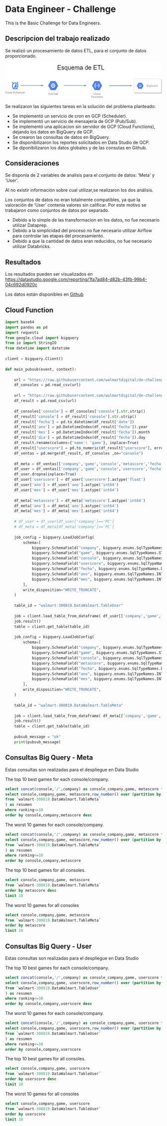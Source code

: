 # Data Engineer - Challenge
This is the Basic Challenge for Data Engineers. 


## Descripcion del trabajo realizado

Se realizó un procesamiento de datos ETL, para el conjunto de datos proporcionado.

![alt text](img/gcp.png)


Se realizaron las siguientes tareas en la solución del problema planteado:

* Se implementó un servicio de cron en GCP (Scheduler).
* Se implementó un servicio de mensajería de GCP (Pub/Sub).
* Se implementó una aplicacion sin servidor de GCP (Cloud Functions), dejando los datos en BigQuery de GCP.
* Se crearon las consultas de datos en BigQuery.
* Se disponibilizaron los reportes solicitados en Data Studio de GCP.
* Se diponibilizaron los datos globales y de las consutas en Github.

## Consideraciones

Se disponía de 2 variables de analisis para el conjunto de datos: 'Meta' y 'User'. 

Al no existir información sobre cual utilizar,se realizaron los dos análisis.

Los conjuntos de datos no eran totalmente compatibles, ya que la valoración de ‘User’ contenía valores sin calificar. Por este motivo se trabajaron como conjuntos de datos por separado.

- Debido a lo simple de las transformacion en los datos, no fue necesario utilizar Dataprep.
- Debido a la simplicidad del proceso no fue necesario utilizar Airflow para controlar las etapas del procesamiento.
- Debido a que la cantidad de datos eran reducidos, no fue necesario utilizar Databricks.


## Resultados

Los resultados pueden ser visualizados en https://datastudio.google.com/reporting/1fa7ad84-d82b-43fb-99b4-04c692d0920c

Los datos están disponibles en [Github](output)





## Cloud Function
```python
import base64
import pandas as pd
import requests
from google.cloud import bigquery
from io import StringIO
from datetime import datetime

client = bigquery.Client()

def main_pubsub(event, context):

    url = "https://raw.githubusercontent.com/walmartdigital/de-challenge/main/data/consoles.csv"
    df_consoles = pd.read_csv(url)

    url = "https://raw.githubusercontent.com/walmartdigital/de-challenge/main/data/result.csv"
    df_result = pd.read_csv(url)

    df_consoles['console'] = df_consoles['console'].str.strip()
    df_result['console'] = df_result['console'].str.strip()
    df_result['fecha'] = pd.to_datetime(df_result['date'])
    df_result['ano'] = pd.DatetimeIndex(df_result['fecha']).year
    df_result['mes'] = pd.DatetimeIndex(df_result['fecha']).month
    df_result['dia'] = pd.DatetimeIndex(df_result['fecha']).day
    df_result.rename(columns={'name': 'game'}, inplace=True)
    df_result["userscore"] = pd.to_numeric(df_result["userscore"], errors='coerce')
    df_ventas = pd.merge(df_result, df_consoles ,on="console")

    df_meta = df_ventas[['company','game','console','metascore','fecha','ano','mes']].copy()
    df_user = df_ventas[['company','game','console','userscore','fecha','ano','mes']].copy()
    df_user.dropna(inplace=True)
    df_user['userscore'] = df_user['userscore'].astype('float')
    df_user['ano'] = df_user['ano'].astype('int64')
    df_user['mes'] = df_user['mes'].astype('int64')

    df_meta['metascore'] = df_meta['metascore'].astype('int64')
    df_meta['ano'] = df_meta['ano'].astype('int64')
    df_meta['mes'] = df_meta['mes'].astype('int64')

    # df_user = df_user[df_user['company']=='PC']
    # df_meta = df_meta[df_meta['company']=='PC']
    
    job_config = bigquery.LoadJobConfig(
        schema=[
            bigquery.SchemaField("company", bigquery.enums.SqlTypeNames.STRING),
            bigquery.SchemaField("game", bigquery.enums.SqlTypeNames.STRING),
            bigquery.SchemaField("console", bigquery.enums.SqlTypeNames.STRING),
            bigquery.SchemaField("userscore", bigquery.enums.SqlTypeNames.FLOAT64),
            bigquery.SchemaField("fecha", bigquery.enums.SqlTypeNames.DATE),
            bigquery.SchemaField("ano", bigquery.enums.SqlTypeNames.INT64),
            bigquery.SchemaField("mes", bigquery.enums.SqlTypeNames.INT64),
        ],
        write_disposition="WRITE_TRUNCATE",
    )

    table_id = "walmart-300819.DataWalmart.TableUser"

    job = client.load_table_from_dataframe( df_user[['company','game','console','userscore','fecha','ano','mes']], table_id, job_config=job_config    ) 
    job.result()  
    table = client.get_table(table_id)
    
    job_config = bigquery.LoadJobConfig(
        schema=[
            bigquery.SchemaField("company", bigquery.enums.SqlTypeNames.STRING),
            bigquery.SchemaField("game", bigquery.enums.SqlTypeNames.STRING),
            bigquery.SchemaField("console", bigquery.enums.SqlTypeNames.STRING),
            bigquery.SchemaField("metascore", bigquery.enums.SqlTypeNames.INT64),
            bigquery.SchemaField("fecha", bigquery.enums.SqlTypeNames.DATE),
            bigquery.SchemaField("ano", bigquery.enums.SqlTypeNames.INT64),
            bigquery.SchemaField("mes", bigquery.enums.SqlTypeNames.INT64),
        ],
        write_disposition="WRITE_TRUNCATE",
    )

    table_id = "walmart-300819.DataWalmart.TableMeta"

    job = client.load_table_from_dataframe( df_meta[['company','game','console','metascore','fecha','ano','mes']], table_id, job_config=job_config    ) 
    job.result()  
    table = client.get_table(table_id)

    pubsub_message = "ok"
    print(pubsub_message)
 ```

## Consultas Big Query - Meta
Estas consultas son realizadas para el despliegue en Data Studio

The top 10 best games for each console/company.
```sql
select concat(console,'/',company) as console_company,game, metascore from (
select console,company,game, metascore,row_number() over (partition by console,company order by metascore desc) as ranking 
from `walmart-300819.DataWalmart.TableMeta`
) as resumen
where ranking<=10
order by console,company,metascore desc
```
The worst 10 games for each console/company.
```sql
select concat(console,'/',company) as console_company,game, metascore from (
select console,company,game, metascore,row_number() over (partition by console,company order by metascore ) as ranking 
from `walmart-300819.DataWalmart.TableMeta`
) as resumen
where ranking<=10
order by console,company,metascore
```
The top 10 best games for all consoles.
```sql
select console,company,game, metascore
from `walmart-300819.DataWalmart.TableMeta`
order by metascore desc
limit 10
```
The worst 10 games for all consoles
```sql
select console,company,game, metascore
from `walmart-300819.DataWalmart.TableMeta`
order by metascore 
limit 10
```


## Consultas Big Query - User
Estas consultas son realizadas para el despliegue en Data Studio

The top 10 best games for each console/company.
```sql
select concat(console,'/',company) as console_company,game, userscore from (
select console,company,game, userscore,row_number() over (partition by console,company order by userscore desc) as ranking 
from `walmart-300819.DataWalmart.TableUser`
) as resumen
where ranking<=10
order by console,company,userscore desc
```
The worst 10 games for each console/company.
```sql
select concat(console,'/',company) as console_company,game, userscore from (
select console,company,game, userscore,row_number() over (partition by console,company order by userscore ) as ranking 
from `walmart-300819.DataWalmart.TableUser`
) as resumen
where ranking<=10
order by console,company,userscore
```
The top 10 best games for all consoles.
```sql
select console,company,game, userscore
from `walmart-300819.DataWalmart.TableUser`
order by userscore desc
limit 10
```
The worst 10 games for all consoles
```sql
select console,company,game, userscore
from `walmart-300819.DataWalmart.TableUser`
order by userscore 
limit 10
```







